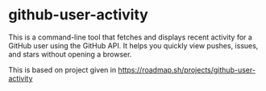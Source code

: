 # github-user-activity

This is a command-line tool that fetches and displays recent activity for a GitHub user using the GitHub API. It helps you quickly view pushes, issues, and stars without opening a browser.

This is based on project given in https://roadmap.sh/projects/github-user-activity
